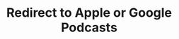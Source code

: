 ---
title: Redirect to Apple or Google Podcasts
redirect_from:
- /078r/
- /zadnja/
redirect_to: https://pod.fo/e/1f8395
---